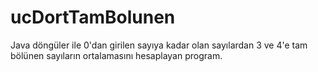 # ucDortTamBolunen
 Java döngüler ile 0'dan girilen sayıya kadar olan sayılardan 3 ve 4'e tam bölünen sayıların ortalamasını hesaplayan program.
